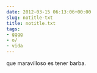 ```yaml
---  
date: 2012-03-15 06:13:06+00:00  
slug: notitle-txt  
title: notitle.txt  
tags:  
- gggg  
- o/  
- vida  
---  
```

  
que maravilloso es tener barba.  
